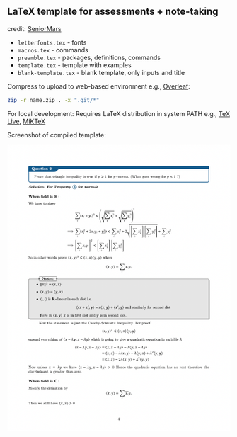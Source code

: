 ## LaTeX template for assessments + note-taking

credit: [SeniorMars](https://github.com/SeniorMars/dotfiles/tree/master/latex_template)

- `letterfonts.tex` - fonts
- `macros.tex` - commands
- `preamble.tex` - packages, definitions, commands
- `template.tex` - template with examples
- `blank-template.tex` - blank template, only inputs and title

Compress to upload to web-based environment e.g., [Overleaf](https://www.overleaf.com/project):
```bash
zip -r name.zip . -x ".git/*"
```

For local development:
Requires LaTeX distribution in system PATH e.g., [TeX Live](https://www.tug.org/texlive/), [MiKTeX](https://miktex.org/)

Screenshot of compiled template:

![Compiled template](./template.png)